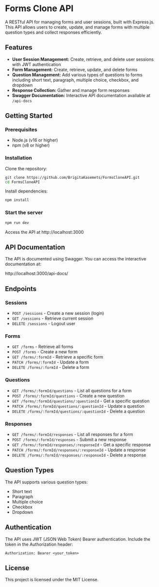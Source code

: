 # Forms Clone API

A RESTful API for managing forms and user sessions, built with Express.js. This API allows users to create, update, and manage forms with multiple question types and collect responses efficiently.

## Features

* **User Session Management:** Create, retrieve, and delete user sessions with JWT authentication
* **Form Management:** Create, retrieve, update, and delete forms
* **Question Management:** Add various types of questions to forms including short text, paragraph, multiple choice, checkbox, and dropdown
* **Response Collection:** Gather and manage form responses
* **Swagger Documentation:** Interactive API documentation available at `/api-docs`

## Getting Started

### Prerequisites

* Node.js (v16 or higher)
* npm (v8 or higher)

### Installation

Clone the repository:

```sh
git clone https://github.com/BrigitaKasemets/FormsCloneAPI.git
cd FormsCloneAPI
```

Install dependencies:

```sh
npm install
```

### Start the server

```sh
npm run dev
```

Access the API at http://localhost:3000

## API Documentation

The API is documented using Swagger. You can access the interactive documentation at:

http://localhost:3000/api-docs/

## Endpoints

### Sessions

* `POST /sessions` - Create a new session (login)
* `GET /sessions` - Retrieve current session
* `DELETE /sessions` - Logout user

### Forms

* `GET /forms` - Retrieve all forms
* `POST /forms` - Create a new form
* `GET /forms/:formId` - Retrieve a specific form
* `PATCH /forms/:formId` - Update a form
* `DELETE /forms/:formId` - Delete a form

### Questions

* `GET /forms/:formId/questions` - List all questions for a form
* `POST /forms/:formId/questions` - Create a new question
* `GET /forms/:formId/questions/:questionId` - Get a specific question
* `PATCH /forms/:formId/questions/:questionId` - Update a question
* `DELETE /forms/:formId/questions/:questionId` - Delete a question

### Responses

* `GET /forms/:formId/responses` - List all responses for a form
* `POST /forms/:formId/responses` - Submit a new response
* `GET /forms/:formId/responses/:responseId` - Get a specific response
* `PATCH /forms/:formId/responses/:responseId` - Update a response
* `DELETE /forms/:formId/responses/:responseId` - Delete a response

## Question Types

The API supports various question types:
- Short text
- Paragraph
- Multiple choice
- Checkbox
- Dropdown

## Authentication

The API uses JWT (JSON Web Token) Bearer authentication. Include the token in the Authorization header:

```
Authorization: Bearer <your_token>
```

## License

This project is licensed under the MIT License.

